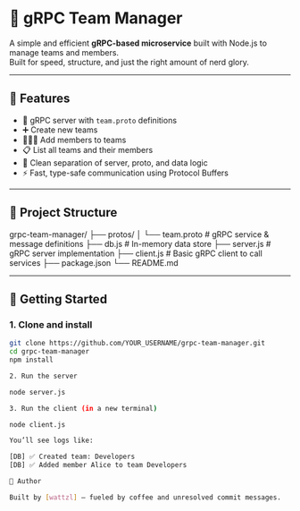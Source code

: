 # 👥 gRPC Team Manager

A simple and efficient **gRPC-based microservice** built with Node.js to manage teams and members.  
Built for speed, structure, and just the right amount of nerd glory.

---

## 🚀 Features

- 🔧 gRPC server with `team.proto` definitions
- ➕ Create new teams
- 👨‍👩‍👧 Add members to teams
- 📋 List all teams and their members
- 🧠 Clean separation of server, proto, and data logic
- ⚡ Fast, type-safe communication using Protocol Buffers

---

## 📁 Project Structure

grpc-team-manager/
├── protos/
│ └── team.proto # gRPC service & message definitions
├── db.js # In-memory data store
├── server.js # gRPC server implementation
├── client.js # Basic gRPC client to call services
├── package.json
└── README.md


---

## 🔧 Getting Started

### 1. Clone and install

```bash
git clone https://github.com/YOUR_USERNAME/grpc-team-manager.git
cd grpc-team-manager
npm install

2. Run the server

node server.js

3. Run the client (in a new terminal)

node client.js

You’ll see logs like:

[DB] ✅ Created team: Developers
[DB] ✅ Added member Alice to team Developers

👤 Author

Built by [wattzl] — fueled by coffee and unresolved commit messages.